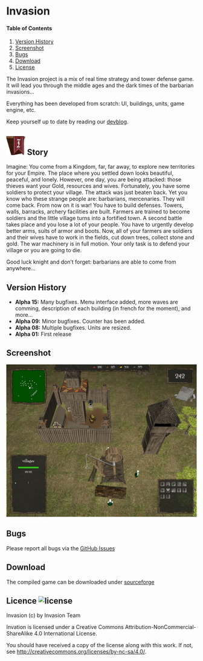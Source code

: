 # Invasion

#### Table of Contents
1. [Version History](#version-history)
2. [Screenshot](#screenshot)
3. [Bugs](#bugs)
4. [Download](#download)
5. [License](#license)

The Invasion project is a mix of real time strategy and tower defense game. It
will lead you through the middle ages and the dark times of the barbarian
invasions...

Everything has been developed from scratch: UI, buildings, units, game engine,
etc.


Keep yourself up to date by reading our
[devblog](http://invasion.montmartel.com/index.php/blog).

## <img src="icone.png" alt="drawing" width="50px"/> Story 

Imagine: You come from a Kingdom, far, far away, to explore new territories for
your Empire. The place where you settled down looks beautiful, peaceful, and
lonely. However, one day, you are being attacked: those thieves  want your Gold,
resources and wives. Fortunately, you have some soldiers to protect your
village.  The attack was just beaten back. Yet you know who these strange people
are: barbarians, mercenaries. They will come back. From now on it is war! You
have to build defenses. Towers, walls, barracks, archery facilities are built.
Farmers are trained to become soldiers and the little village turns into a
fortified town. A second battle takes place and you lose a lot of your people.
You have to urgently develop better arms, suits of armor and boots. Now, all of
your farmers are soldiers and their wives have to work in the fields, cut down
trees, collect stone and gold. The war machinery is in full motion. Your only
task is to defend your village or you are going to die.

Good luck knight and don’t forget: barbarians are able to come from anywhere…

## Version History

* **Alpha 15:** Many bugfixes. Menu interface added, more waves are comming,
  description of each building (in french for the moment), and more...
* **Alpha 09:** Minor bugfixes. Counter has been added.
* **Alpha 08:** Multiple bugfixes. Units are resized.
* **Alpha 01:** First release

## Screenshot

![Screenshot](./Screens/ingame_1.jpeg)

## Bugs

Please report all bugs via the [GitHub
Issues](https://github.com/SamuelGauthier/Invasion/issues)

## Download

The compiled game can be downloaded under
[sourceforge](https://sourceforge.net/projects/gameinvasion/)

## Licence ![license](https://i.creativecommons.org/l/by-nc-sa/4.0/80x15.png) 

Invasion (c) by Invasion Team

Invation is licensed under a Creative Commons
Attribution-NonCommercial-ShareAlike 4.0 International License.

You should have received a copy of the license along with this
work. If not, see <http://creativecommons.org/licenses/by-nc-sa/4.0/>.

